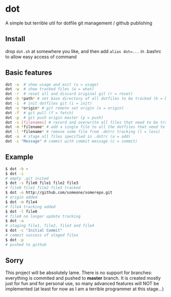 # dot
A simple but terrible util for dotfile git management / github publishing

## Install
drop `dot.sh` at somewhere you like, and then add `alias dot=...` in .bashrc to allow easy access of command  

## Basic features
```bash
dot -u	# show usage and exit (u = usage)
dot -w	# show tracked files (w = what)
dot -r	# reset all and discard original git (r = reset)
dot -b *path* # set base directory of all dotfiles to be tracked (b = base)
dot -i  # init dotfiles git (i = init)
dot -o *origin* # git remote set origin (o = origin)
dot -f  # git pull (f = fetch)
dot -p  # git push origin master (p = push)
dot -s [filenames] # record and overwrite all files that need to be tracked in .dotrc (s = save)
dot -m *filename* # add a single file to all the dotfiles that need to be tracked (m = more)
dot -l *filename* # remove some file from .dotrc tracking (l = less)
dot -a  # stage all files specified in .dotrc (a = add)
dot -c "Message" # commit with commit message (c = commit)
```

## Example
```bash
$ dot -b ~
$ dot -i
# empty .git inited
$ dot -s file0 file1 file2 file3
# file0 file1 file2 file3 tracked
$ dot -o http://github.com/someone/somerepo.git
# origin added
$ dot -m file4
# file4 tracking added
$ dot -l file0
# file0 no longer update tracking
$ dot -a
# staging file1, file2, file3 and file4
$ dot -c "Initial Commit"
# commit success of staged files
$ dot -p
# pushed to github
```

## Sorry
This project will be absolutely lame. There is no support for branches: everything is commited and pushed to __master__ branch. It is created mostly just for fun and for personal use, so many advanced features will NOT be implemented (at least for now as I am a terrible programmer at this stage...)

